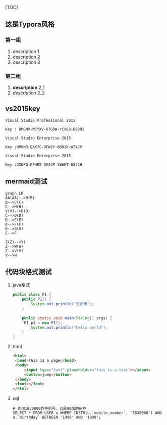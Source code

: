 [TOC]
## 这是Typora风格

### 第一组

1. description 1
2. description 2
3. description 3

### 第二组

1. **description** 2_1
2. *description* 2_2

## vs2015key

```
Visual Studio Professional 2015

Key : HMGNV-WCYXV-X7G9W-YCX63-B98R2

Visual Studio Enterprise 2015

Key :HM6NR-QXX7C-DFW2Y-8B82K-WTYJV

Visual Studio Enterprise 2015

Key :2XNFG-KFHR8-QV3CP-3W6HT-683CH
```

## mermaid测试

```mermaid
graph LR
AA(AA)-->B(B)
B-->C(C)
C-->H(H)
V(V)-->D(D)
C-->D(D)
D-->E(E)
D-->F(F)
E-->G(G)
E-->F

Z(Z)-->Y)
Z-->W(W)
Z-->V(V)
V-->H
```

## 代码块格式测试

1. java格式

   ```java
   public class P1 {
       public P1() {
           System.out.println("没卵用");
       }
       
       public static void main(String[] args) {
       	P1 p1 = new P1();
           System.out.println("hello world");
       }
   }
   ```

2. html

   ```html
   <html>
   	<head>This is a page</head>
   	<body>
   		<input type="text" placeholder="this is a text"></input>
   		<button>jump</button>
   	</body>
   	<foot></foot>
   </html>
   ```

3. sql

   ```mysql
   # 查询1830000的手机号，且是90后的用户
   SELECT * FROM USER u WHERE INSTR(u.`mobile_number`, '1830000') AND u.`birthday` BETWEEN '1990' AND '1999';
   ```
